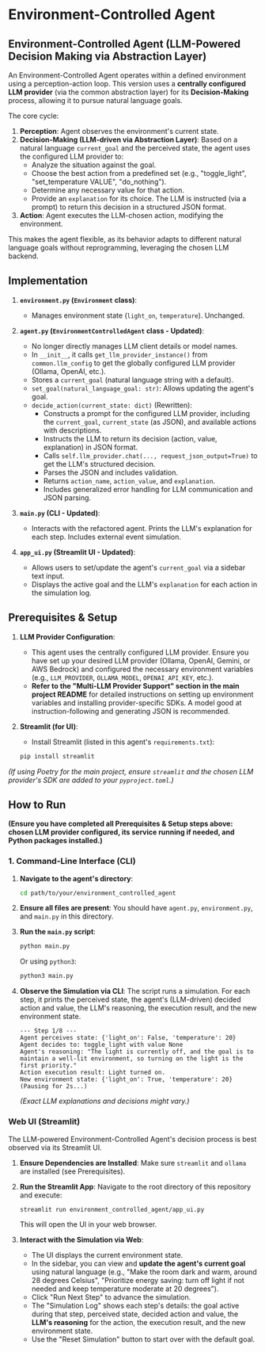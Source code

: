 # Environment-Controlled Agent

## Environment-Controlled Agent (LLM-Powered Decision Making via Abstraction Layer)

An Environment-Controlled Agent operates within a defined environment using a perception-action loop. This version uses a **centrally configured LLM provider** (via the common abstraction layer) for its **Decision-Making** process, allowing it to pursue natural language goals.

The core cycle:
1.  **Perception**: Agent observes the environment's current state.
2.  **Decision-Making (LLM-driven via Abstraction Layer)**: Based on a natural language `current_goal` and the perceived state, the agent uses the configured LLM provider to:
    *   Analyze the situation against the goal.
    *   Choose the best action from a predefined set (e.g., "toggle_light", "set_temperature VALUE", "do_nothing").
    *   Determine any necessary value for that action.
    *   Provide an `explanation` for its choice.
    The LLM is instructed (via a prompt) to return this decision in a structured JSON format.
3.  **Action**: Agent executes the LLM-chosen action, modifying the environment.

This makes the agent flexible, as its behavior adapts to different natural language goals without reprogramming, leveraging the chosen LLM backend.

## Implementation

1.  **`environment.py` (`Environment` class)**:
    *   Manages environment state (`light_on`, `temperature`). Unchanged.

2.  **`agent.py` (`EnvironmentControlledAgent` class - Updated)**:
    *   No longer directly manages LLM client details or model names.
    *   In `__init__`, it calls `get_llm_provider_instance()` from `common.llm_config` to get the globally configured LLM provider (Ollama, OpenAI, etc.).
    *   Stores a `current_goal` (natural language string with a default).
    *   `set_goal(natural_language_goal: str)`: Allows updating the agent's goal.
    *   `decide_action(current_state: dict)` (Rewritten):
        *   Constructs a prompt for the configured LLM provider, including the `current_goal`, `current_state` (as JSON), and available actions with descriptions.
        *   Instructs the LLM to return its decision (action, value, explanation) in JSON format.
        *   Calls `self.llm_provider.chat(..., request_json_output=True)` to get the LLM's structured decision.
        *   Parses the JSON and includes validation.
        *   Returns `action_name`, `action_value`, and `explanation`.
        *   Includes generalized error handling for LLM communication and JSON parsing.

3.  **`main.py` (CLI - Updated)**:
    *   Interacts with the refactored agent. Prints the LLM's explanation for each step. Includes external event simulation.

4.  **`app_ui.py` (Streamlit UI - Updated)**:
    *   Allows users to set/update the agent's `current_goal` via a sidebar text input.
    *   Displays the active goal and the LLM's `explanation` for each action in the simulation log.

## Prerequisites & Setup

1.  **LLM Provider Configuration**:
    *   This agent uses the centrally configured LLM provider. Ensure you have set up your desired LLM provider (Ollama, OpenAI, Gemini, or AWS Bedrock) and configured the necessary environment variables (e.g., `LLM_PROVIDER`, `OLLAMA_MODEL`, `OPENAI_API_KEY`, etc.).
    *   **Refer to the "Multi-LLM Provider Support" section in the main project README** for detailed instructions on setting up environment variables and installing provider-specific SDKs. A model good at instruction-following and generating JSON is recommended.

2.  **Streamlit (for UI)**:
    *   Install Streamlit (listed in this agent's `requirements.txt`):
      ```bash
      pip install streamlit
      ```

*(If using Poetry for the main project, ensure `streamlit` and the chosen LLM provider's SDK are added to your `pyproject.toml`.)*

## How to Run

**(Ensure you have completed all Prerequisites & Setup steps above: chosen LLM provider configured, its service running if needed, and Python packages installed.)**

### 1. Command-Line Interface (CLI)

1.  **Navigate to the agent's directory**:
    ```bash
    cd path/to/your/environment_controlled_agent
    ```

2.  **Ensure all files are present**:
    You should have `agent.py`, `environment.py`, and `main.py` in this directory.

3.  **Run the `main.py` script**:
    ```bash
    python main.py
    ```
    Or using `python3`:
    ```bash
    python3 main.py
    ```

3.  **Observe the Simulation via CLI**:
    The script runs a simulation. For each step, it prints the perceived state, the agent's (LLM-driven) decided action and value, the LLM's reasoning, the execution result, and the new environment state.
    ```
    --- Step 1/8 ---
    Agent perceives state: {'light_on': False, 'temperature': 20}
    Agent decides to: toggle_light with value None
    Agent's reasoning: "The light is currently off, and the goal is to maintain a well-lit environment, so turning on the light is the first priority."
    Action execution result: Light turned on.
    New environment state: {'light_on': True, 'temperature': 20}
    (Pausing for 2s...)
    ```
    *(Exact LLM explanations and decisions might vary.)*

### Web UI (Streamlit)

The LLM-powered Environment-Controlled Agent's decision process is best observed via its Streamlit UI.

1.  **Ensure Dependencies are Installed**:
    Make sure `streamlit` and `ollama` are installed (see Prerequisites).

2.  **Run the Streamlit App**:
    Navigate to the root directory of this repository and execute:
    ```bash
    streamlit run environment_controlled_agent/app_ui.py
    ```
    This will open the UI in your web browser.

3.  **Interact with the Simulation via Web**:
    *   The UI displays the current environment state.
    *   In the sidebar, you can view and **update the agent's current goal** using natural language (e.g., "Make the room dark and warm, around 28 degrees Celsius", "Prioritize energy saving: turn off light if not needed and keep temperature moderate at 20 degrees").
    *   Click "Run Next Step" to advance the simulation.
    *   The "Simulation Log" shows each step's details: the goal active during that step, perceived state, decided action and value, the **LLM's reasoning** for the action, the execution result, and the new environment state.
    *   Use the "Reset Simulation" button to start over with the default goal.
```
